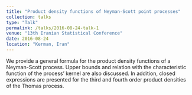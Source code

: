 ```yaml
---
title: "Product density functions of Neyman-Scott point processes"
collection: talks
type: "Talk"
permalink: /talks/2016-08-24-talk-1
venue: "13th Iranian Statistical Conference"
date: 2016-08-24
location: "Kerman, Iran"
---
```



We provide a general formula for the product density functions of a Neyman-Scott process. Upper bounds and relation with the characteristic function of the process’ kernel are also discussed. In addition, closed expressions are presented for the third and fourth order product densities of the Thomas process.

